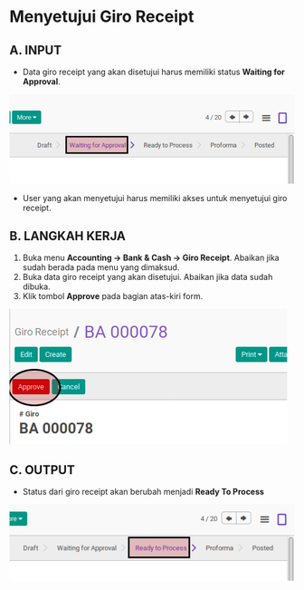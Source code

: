 # Menyetujui Giro Receipt

## A. INPUT

* Data giro receipt yang akan disetujui harus memiliki status **Waiting for Approval**.

![](../../img/giro-receipt/status-waiting-for-approval.png)

* User yang akan menyetujui harus memiliki akses untuk menyetujui giro receipt.

## B. LANGKAH KERJA

1. Buka menu **Accounting -> Bank & Cash -> Giro Receipt**. Abaikan jika sudah berada
pada menu yang dimaksud.
2. Buka data giro receipt yang akan disetujui. Abaikan jika data sudah dibuka.
3. Klik tombol **Approve** pada bagian atas-kiri form.

![](../../img/giro-receipt/tombol-approve.png)

## C. OUTPUT

* Status dari giro receipt akan berubah menjadi **Ready To Process**

![](../../img/giro-receipt/status-ready-to-process.png)
